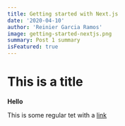 ```yaml
---
title: Getting started with Next.js
date: '2020-04-10'
author: 'Reinier Garcia Ramos'
image: getting-started-nextjs.png
summary: Post 1 summary
isFeatured: true
---
```

# This is a title

**Hello**

This is some regular tet with a [link](https://reiniergarcia.dev)
